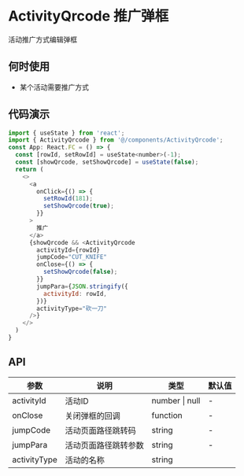 # ActivityQrcode 推广弹框

活动推广方式编辑弹框

## 何时使用
- 某个活动需要推广方式

## 代码演示

```js
import { useState } from 'react';
import { ActivityQrcode } from '@/components/ActivityQrcode';
const App: React.FC = () => {
  const [rowId, setRowId] = useState<number>(-1);
  const [showQrcode, setShowQrcode] = useState(false);
  return (
    <>
      <a
        onClick={() => {
          setRowId(181);
          setShowQrcode(true);
        }}
      >
        推广
      </a>
      {showQrcode && <ActivityQrcode
        activityId={rowId}
        jumpCode="CUT_KNIFE"
        onClose={() => {
          setShowQrcode(false);
        }}
        jumpPara={JSON.stringify({
          activityId: rowId,
        })}
        activityType="砍一刀"
      />}
    </>
  )
}
```

## API

| 参数 | 说明 | 类型 | 默认值 |
| --- | --- | --- | --- |
| activityId | 活动ID | number \| null | - |
| onClose | 关闭弹框的回调 | function | - |
| jumpCode | 活动页面路径跳转码 | string | - |
| jumpPara | 活动页面路径跳转参数 | string | - |
| activityType | 活动的名称 | string |
